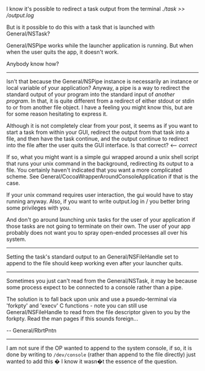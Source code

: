 

I know it's possible to redirect a task output from the terminal *./task >> /output.log*

But is it possible to do this with a task that is launched with General/NSTask?

General/NSPipe works while the launcher application is running. But when when the user quits the app, it doesn't work.

Anybody know how?

----

Isn't that because the General/NSPipe instance is necessarily an instance or local variable of your application? Anyway, a pipe is a way to redirect the standard output of your program into the standard input of *another program*. In that, it is quite different from a redirect of either stdout or stdin to or from another file object. I have a feeling you might know this, but are for some reason hesitating to express it.

Although it is not completely clear from your post, it seems as if you want to start a task from within your GUI,
redirect the output from that task into a file,
and then have the task continue, and the output continue to redirect into the file after the user quits the GUI interface.
Is that correct? <-- *correct*

If so, what you might want is a simple gui wrapped around a unix shell script that runs your unix command in the
background, redirecting its output to a file. You certainly haven't indicated that you want a more complicated scheme.
See General/CocoaWrapperAroundConsoleApplication if that is the case.

If your unix command requires user interaction, the gui would have to stay running anyway. Also, if you want to write output.log in / you better bring some privileges with you.

And don't go around launching unix tasks for the user of your application if those tasks are not going to terminate on their own. The user of your app probably does not want you to spray open-ended processes all over his system.

----

Setting the task's standard output to an General/NSFileHandle set to append to the file should keep working even after your launcher quits.


----

Sometimes you just can't read from the General/NSTask, it may be because some process expect to be connected to a console rather than a pipe.

The solution is to fall back upon unix and use a psuedo-terminal via 'forkpty' and 'execv' C functions - note you can still use General/NSFileHandle to read from the file descriptor given to you by the forkpty. Read the man pages if this sounds foreign...

-- General/RbrtPntn

----

I am not sure if the OP wanted to append to the system console, if so, it is done by writing to `/dev/console` (rather than append to the file directly) just wanted to add this � I know it wasn�t the essence of the question.